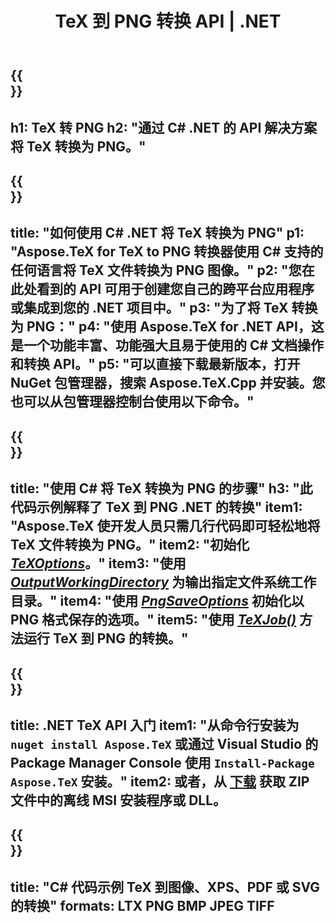 ﻿---
translation: true
template: /_templates/_conversion-child-net.md
title: TeX 到 PNG 转换 API | .NET
description: TeX 到 PNG 的转换功能。将此本地 .NET 库集成到您的项目中，或使用跨平台应用程序将 TeX 转换为 PNG。
keywords: tex to png api net, tex2png 集成 c#
url: /net/conversion/tex-to-png/
family: tex
platformtag: net
feature: conversion
informat: TEX
outformat: PNG
otherformats: BMP JPEG TIFF PDF SVG XPS
---


{{<section banner>}}
---
h1: TeX 转 PNG
h2: "通过 C# .NET 的 API 解决方案将 TeX 转换为 PNG。"
---

{{<section overview>}}
---
title: "如何使用 C# .NET 将 TeX 转换为 PNG"
p1: "Aspose.TeX for TeX to PNG 转换器使用 C# 支持的任何语言将 TeX 文件转换为 PNG 图像。"
p2: "您在此处看到的 API 可用于创建您自己的跨平台应用程序或集成到您的 .NET 项目中。"
p3: "为了将 TeX 转换为 PNG："
p4: "使用 Aspose.TeX for .NET API，这是一个功能丰富、功能强大且易于使用的 C# 文档操作和转换 API。"
p5: "可以直接下载最新版本，打开 NuGet 包管理器，搜索 Aspose.TeX.Cpp 并安装。您也可以从包管理器控制台使用以下命令。"
---

{{<section feature1>}}
---
title: "使用 C# 将 TeX 转换为 PNG 的步骤"
h3: "此代码示例解释了 TeX 到 PNG .NET 的转换"
item1: "Aspose.TeX 使开发人员只需几行代码即可轻松地将 TeX 文件转换为 PNG。"
item2: "初始化 [*TeXOptions*](https://reference.aspose.com/tex/net/aspose.tex/texoptions/)。"
item3: "使用 [*OutputWorkingDirectory*](https://reference.aspose.com/tex/net/aspose.tex/texoptions/outputworkingdirectory/) 为输出指定文件系统工作目录。"
item4: "使用 [*PngSaveOptions*](https://reference.aspose.com/tex/net/aspose.tex.presentation.image/pngsaveoptions/) 初始化以 PNG 格式保存的选项。"
item5: "使用 [*TeXJob()*](https://reference.aspose.com/tex/net/aspose.tex/texjob/) 方法运行 TeX 到 PNG 的转换。"
---

{{<section feature2>}}
---
title: .NET TeX API 入门
item1: "从命令行安装为 ```nuget install Aspose.TeX``` 或通过 Visual Studio 的 Package Manager Console 使用 ```Install-Package Aspose.TeX``` 安装。"
item2: 或者，从 [下载](https://releases.aspose.com/tex/net) 获取 ZIP 文件中的离线 MSI 安装程序或 DLL。
---

{{<section widget>}}
---
title: "C# 代码示例 TeX 到图像、XPS、PDF 或 SVG 的转换"
formats: LTX PNG BMP JPEG TIFF
---